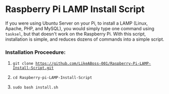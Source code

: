 <h1>Raspberry Pi LAMP Install Script</h1>
<p>If you were using Ubuntu Server on your Pi, to install a LAMP (Linux, Apache, PHP, and MySQL), you would simply type one command using <code>tasksel</code>, but that doesn't work on the Raspberry Pi.  With this script, installation is simple, and reduces dozens of commands into a simple script.</p>

<h3>Installation Proceedure:</h3>

1. <code>git clone https://github.com/LikeABoss-001/Raspberry-Pi-LAMP-Install-Script.git</code>

2. <code>cd Raspberry-pi-LAMP-Install-Script</code>

3. <code>sudo bash install.sh</code>

